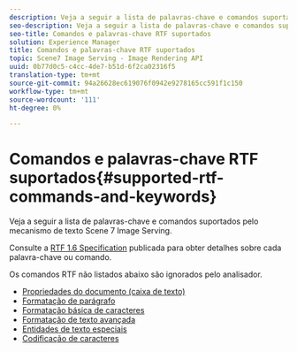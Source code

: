 ```yaml
---
description: Veja a seguir a lista de palavras-chave e comandos suportados pelo mecanismo de texto Scene 7 Image Serving.
seo-description: Veja a seguir a lista de palavras-chave e comandos suportados pelo mecanismo de texto Scene 7 Image Serving.
seo-title: Comandos e palavras-chave RTF suportados
solution: Experience Manager
title: Comandos e palavras-chave RTF suportados
topic: Scene7 Image Serving - Image Rendering API
uuid: 0b77d0c5-c4cc-4de7-b51d-6f2ca02316f5
translation-type: tm+mt
source-git-commit: 94a26628ec619076f0942e9278165cc591f1c150
workflow-type: tm+mt
source-wordcount: '111'
ht-degree: 0%

---
```



# Comandos e palavras-chave RTF suportados{#supported-rtf-commands-and-keywords}

Veja a seguir a lista de palavras-chave e comandos suportados pelo mecanismo de texto Scene 7 Image Serving.

Consulte a [RTF 1.6 Specification](http://msdn.microsoft.com/en-us/library/aa140277%28v=office.10%29.aspx) publicada para obter detalhes sobre cada palavra-chave ou comando.

Os comandos RTF não listados abaixo são ignorados pelo analisador.

* [Propriedades do documento (caixa de texto)](r-document-text-box-properties.md)
* [Formatação de parágrafo](r-paragraph-formatting.md)
* [Formatação básica de caracteres](r-basic-character-formatting.md)
* [Formatação de texto avançada](r-advanced-text-formatting.md)
* [Entidades de texto especiais](r-special-text-entities.md)
* [Codificação de caracteres](r-is-http-character-encoding.md)
